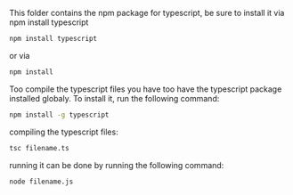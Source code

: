 This folder contains the npm package for typescript, be sure to install it via npm install typescript
```bash
npm install typescript
```
or via 
```bash
npm install
```

Too compile the typescript files you have too have the typescript package installed globaly. To install it, run the following command:

```bash
npm install -g typescript
```

compiling the typescript files:
```bash
tsc filename.ts
```

running it can be done by running the following command:
```bash
node filename.js
```
